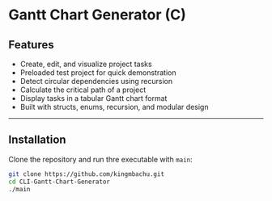 # Gantt Chart Generator (C)

## Features

- Create, edit, and visualize project tasks  
- Preloaded test project for quick demonstration  
- Detect circular dependencies using recursion  
- Calculate the critical path of a project  
- Display tasks in a tabular Gantt chart format  
- Built with structs, enums, recursion, and modular design  

---

## Installation

Clone the repository and run thre executable with `main`:

```bash
git clone https://github.com/kingmbachu.git
cd CLI-Gantt-Chart-Generator
./main
